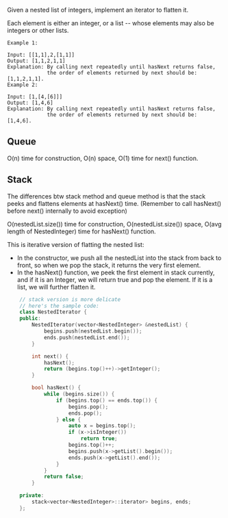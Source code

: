 Given a nested list of integers, implement an iterator to flatten it.

Each element is either an integer, or a list -- whose elements may also be integers or other lists.

	Example 1:
	
	Input: [[1,1],2,[1,1]]
	Output: [1,1,2,1,1]
	Explanation: By calling next repeatedly until hasNext returns false, 
	             the order of elements returned by next should be: [1,1,2,1,1].
	Example 2:
	
	Input: [1,[4,[6]]]
	Output: [1,4,6]
	Explanation: By calling next repeatedly until hasNext returns false, 
	             the order of elements returned by next should be: [1,4,6].

## Queue

O(n) time for construction, O(n) space, O(1) time for next() function.

## Stack

The differences btw stack method and queue method is that the stack peeks and flattens elements at hasNext() time. (Remember to call hasNext() before next() internally to avoid exception)

O(nestedList.size()) time for construction, O(nestedList.size()) space, O(avg length of NestedInteger) time for hasNext() function.

This is iterative version of flatting the nested list:

+ In the constructor, we push all the nestedList into the stack from back to front, so when we pop the stack, it returns the very first element. 
+ In the hasNext() function, we peek the first element in stack currently, and if it is an Integer, we will return true and pop the element. If it is a list, we will further flatten it. 




```c++
	// stack version is more delicate
	// here's the sample code:
	class NestedIterator {
	public:
	    NestedIterator(vector<NestedInteger> &nestedList) {
	        begins.push(nestedList.begin());
	        ends.push(nestedList.end());
	    }

	    int next() {
	        hasNext();
	        return (begins.top()++)->getInteger();
	    }

	    bool hasNext() {
	        while (begins.size()) {
	            if (begins.top() == ends.top()) {
	                begins.pop();
	                ends.pop();
	            } else {
	                auto x = begins.top();
	                if (x->isInteger())
	                    return true;
	                begins.top()++;
	                begins.push(x->getList().begin());
	                ends.push(x->getList().end());
	            }
	        }
	        return false;
	    }

	private:
	    stack<vector<NestedInteger>::iterator> begins, ends;
	};
```
